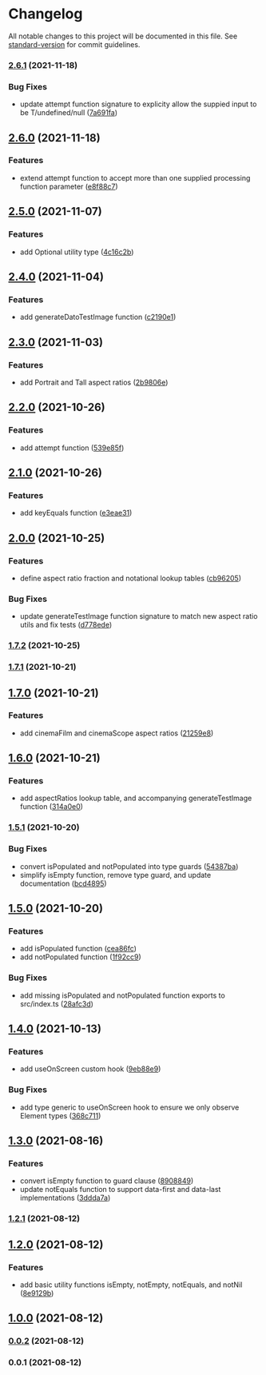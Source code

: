 # Changelog

All notable changes to this project will be documented in this file. See [standard-version](https://github.com/conventional-changelog/standard-version) for commit guidelines.

### [2.6.1](https://github.com/growthops-digital/ext-ts/compare/v2.6.0...v2.6.1) (2021-11-18)


### Bug Fixes

* update attempt function signature to explicity allow the suppied input to be T/undefined/null ([7a691fa](https://github.com/growthops-digital/ext-ts/commit/7a691fac410245eb1a6a8a23541df9c7c5e6b64b))

## [2.6.0](https://github.com/growthops-digital/ext-ts/compare/v2.5.0...v2.6.0) (2021-11-18)


### Features

* extend attempt function to accept more than one supplied processing function parameter ([e8f88c7](https://github.com/growthops-digital/ext-ts/commit/e8f88c73427a60eeac389f013c9a6ed96e2b26f7))

## [2.5.0](https://github.com/growthops-digital/ext-ts/compare/v2.4.0...v2.5.0) (2021-11-07)


### Features

* add Optional utility type ([4c16c2b](https://github.com/growthops-digital/ext-ts/commit/4c16c2bb428fcc569bcef5372a473668dd58f6e9))

## [2.4.0](https://github.com/growthops-digital/ext-ts/compare/v2.3.0...v2.4.0) (2021-11-04)


### Features

* add generateDatoTestImage function ([c2190e1](https://github.com/growthops-digital/ext-ts/commit/c2190e1bcd6a071e41f14d6f99d2fcd32a30cb2d))

## [2.3.0](https://github.com/growthops-digital/ext-ts/compare/v2.2.0...v2.3.0) (2021-11-03)


### Features

* add Portrait and Tall aspect ratios ([2b9806e](https://github.com/growthops-digital/ext-ts/commit/2b9806e088e6997b9177437a40413401d1dd1aab))

## [2.2.0](https://github.com/growthops-digital/ext-ts/compare/v2.1.0...v2.2.0) (2021-10-26)


### Features

* add attempt function ([539e85f](https://github.com/growthops-digital/ext-ts/commit/539e85fa1a2004c0b406147051dc370fd683c438))

## [2.1.0](https://github.com/growthops-digital/ext-ts/compare/v2.0.0...v2.1.0) (2021-10-26)


### Features

* add keyEquals function ([e3eae31](https://github.com/growthops-digital/ext-ts/commit/e3eae31d41fa7ef23da0e40aab37e3d01df3e1be))

## [2.0.0](https://github.com/growthops-digital/ext-ts/compare/v1.7.2...v2.0.0) (2021-10-25)


### Features

* define aspect ratio fraction and notational lookup tables ([cb96205](https://github.com/growthops-digital/ext-ts/commit/cb962059a0fdda683b1b822c9c4f03ec5ebced70))


### Bug Fixes

* update generateTestImage function signature to match new aspect ratio utils and fix tests ([d778ede](https://github.com/growthops-digital/ext-ts/commit/d778edec8a79af990fb705bbf57ed64348e11b21))

### [1.7.2](https://github.com/growthops-digital/ext-ts/compare/v1.7.1...v1.7.2) (2021-10-25)

### [1.7.1](https://github.com/growthops-digital/ext-ts/compare/v1.7.0...v1.7.1) (2021-10-21)

## [1.7.0](https://github.com/growthops-digital/ext-ts/compare/v1.6.0...v1.7.0) (2021-10-21)


### Features

* add cinemaFilm and cinemaScope aspect ratios ([21259e8](https://github.com/growthops-digital/ext-ts/commit/21259e80ed40c793365f13100be147a2e06b8fa4))

## [1.6.0](https://github.com/growthops-digital/ext-ts/compare/v1.5.1...v1.6.0) (2021-10-21)


### Features

* add aspectRatios lookup table, and accompanying generateTestImage function ([314a0e0](https://github.com/growthops-digital/ext-ts/commit/314a0e04977324c93636cbbab0dd6fe10f6eb73a))

### [1.5.1](https://github.com/growthops-digital/ext-ts/compare/v1.5.0...v1.5.1) (2021-10-20)


### Bug Fixes

* convert isPopulated and notPopulated into type guards ([54387ba](https://github.com/growthops-digital/ext-ts/commit/54387bafd044c2007097bdbb4c1d0b82c62f5e72))
* simplify isEmpty function, remove type guard, and update documentation ([bcd4895](https://github.com/growthops-digital/ext-ts/commit/bcd48953b7feb890519978c0e99778a714dd33d7))

## [1.5.0](https://github.com/growthops-digital/ext-ts/compare/v1.4.0...v1.5.0) (2021-10-20)


### Features

* add isPopulated function ([cea86fc](https://github.com/growthops-digital/ext-ts/commit/cea86fcf9c3f77652e51ea61136067aedab23d5f))
* add notPopulated function ([1f92cc9](https://github.com/growthops-digital/ext-ts/commit/1f92cc9248cf80ea18fc1f52d83cd02c202656ba))


### Bug Fixes

* add missing isPopulated and notPopulated function exports to src/index.ts ([28afc3d](https://github.com/growthops-digital/ext-ts/commit/28afc3d32f62fd473441bee76971cfb1b327e8c5))

## [1.4.0](https://github.com/growthops-digital/ext-ts/compare/v1.3.0...v1.4.0) (2021-10-13)


### Features

* add useOnScreen custom hook ([9eb88e9](https://github.com/growthops-digital/ext-ts/commit/9eb88e939b180c9bf2ac4eb5130cb040443bfdce))


### Bug Fixes

* add type generic to useOnScreen hook to ensure we only observe Element types ([368c711](https://github.com/growthops-digital/ext-ts/commit/368c711e2b0d2f23da25f9712ffd6627b82597b0))

## [1.3.0](https://github.com/growthops-digital/ext-ts/compare/v1.2.1...v1.3.0) (2021-08-16)


### Features

* convert isEmpty function to guard clause ([8908849](https://github.com/growthops-digital/ext-ts/commit/8908849e40b00f7a1b9e45348e4b73e9f36b17ba))
* update notEquals function to support data-first and data-last implementations ([3ddda7a](https://github.com/growthops-digital/ext-ts/commit/3ddda7aad391fa73d83ae106438844bd3e6729bd))

### [1.2.1](https://github.com/growthops-digital/ext-ts/compare/v1.2.0...v1.2.1) (2021-08-12)

## [1.2.0](https://github.com/growthops-digital/ext-ts/compare/v1.0.0...v1.2.0) (2021-08-12)


### Features

* add basic utility functions isEmpty, notEmpty, notEquals, and notNil ([8e9129b](https://github.com/growthops-digital/ext-ts/commit/8e9129b97320c46ffaab009cfed8e7feda048ef8))

## [1.0.0](https://github.com/growthops-digital/ext-ts/compare/v0.0.2...v1.0.0) (2021-08-12)

### [0.0.2](https://github.com/growthops-digital/ext-ts/compare/v0.0.1...v0.0.2) (2021-08-12)

### 0.0.1 (2021-08-12)
